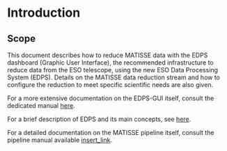 # Introduction

## Scope

This document describes how to reduce MATISSE data with the EDPS dashboard (Graphic User
Interface), the recommended infrastructure to reduce data from the ESO
telescope, using the new ESO Data Processing System (EDPS).
Details on the MATISSE data reduction stream and how to configure the reduction to meet 
specific scientific needs are also given.


For a more extensive documentation on the EDPS-GUI itself, consult the dedicated manual [here](../edpsgui/index).

For a brief description of EDPS and its main concepts, see [here](../edpsgui/intro.md/#what_is_edps).

For a detailed documentation on the MATISSE pipeline itself, consult the pipeline manual available [insert_link](https://ftp.eso.org/pub/dfs/pipelines/instruments/xxx).


